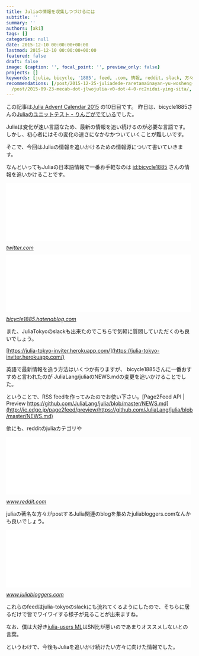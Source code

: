 ```yaml
---
title: Juliaの情報を収集しつづけるには
subtitle: ''
summary: ''
authors: [aki]
tags: []
categories: null
date: 2015-12-10 00:00:00+00:00
lastmod: 2015-12-10 00:00:00+00:00
featured: false
draft: false
image: {caption: '', focal_point: '', preview_only: false}
projects: []
keywords: [julia, bicycle, '1885', feed, .com, 情報, reddit, slack, 方々, 変化]
recommendations: [/post/2015-12-25-juliadede-raretamainayan-yu-wosheng-rishang-gerufang-fa-number-juliaac/,
  /post/2015-09-23-mecab-dot-jlwojulia-v0-dot-4-0-rc2nidui-ying-sita/, /post/2015-12-25-julia-tokyo-number-5wokai-cui-simasita-number-juliatokyo/]
---
```

この記事は[Julia Advent Calendar 2015](http://qiita.com/advent-calendar/2015/julialang) の10日目です。 昨日は、bicycle1885さんの[Juliaのユニットテスト - りんごがでている](http://bicycle1885.hatenablog.com/entry/2015/12/09/121347)でした。

Juliaは変化が速い言語なため、最新の情報を追い続けるのが必要な言語です。 しかし、初心者にはその変化の速さになかなかついていくことが難しいです。

そこで、今回はJuliaの情報を追いかけるための情報源について書いていきます。

なんといってもJuliaの日本語情報で一番お手軽なのは [id:bicycle1885](http://blog.hatena.ne.jp/bicycle1885/) さんの情報を追いかけることです。

<iframe src="//hatenablog-parts.com/embed?url=http%3A%2F%2Ftwitter.com%2Fbicycle1885" title="佐藤(｢・ω・)｢ｶﾞｵｰ建太 (@bicycle1885) | Twitter" class="embed-card embed-webcard" scrolling="no" frameborder="0" style="display: block; width: 100%; height: 155px; max-width: 500px; margin: 10px 0px;"></iframe><cite class="hatena-citation"><a href="http://twitter.com/bicycle1885">twitter.com</a></cite>

<iframe src="//hatenablog-parts.com/embed?url=http%3A%2F%2Fbicycle1885.hatenablog.com%2F" title="りんごがでている" class="embed-card embed-webcard" scrolling="no" frameborder="0" style="display: block; width: 100%; height: 155px; max-width: 500px; margin: 10px 0px;"></iframe><cite class="hatena-citation"><a href="http://bicycle1885.hatenablog.com/">bicycle1885.hatenablog.com</a></cite>

また、JuliaTokyoのslackも出来たのでこちらで気軽に質問していただくのも良いでしょう。

[https://julia-tokyo-inviter.herokuapp.com/](https://julia-tokyo-inviter.herokuapp.com/)

英語で最新情報を追う方法はいくつか有りますが、 bicycle1885さんに一番おすすめと言われたのが JuliaLang/juliaのNEWS.mdの変更を追いかけることでした。

ということで、RSS feedを作ってみたのでお使い下さい。[Page2Feed API | Preview https://github.com/JuliaLang/julia/blob/master/NEWS.md](http://ic.edge.jp/page2feed/preview/https://github.com/JuliaLang/julia/blob/master/NEWS.md)

他にも、redditのjuliaカテゴリや

<iframe src="//hatenablog-parts.com/embed?url=https%3A%2F%2Fwww.reddit.com%2Fr%2Fjulia" title="The Julia Language Subreddit • /r/Julia" class="embed-card embed-webcard" scrolling="no" frameborder="0" style="display: block; width: 100%; height: 155px; max-width: 500px; margin: 10px 0px;"></iframe><cite class="hatena-citation"><a href="https://www.reddit.com/r/julia">www.reddit.com</a></cite>

juliaの著名な方々がpostするJulia関連のblogを集めたjuliabloggers.comなんかも良いでしょう。

<iframe src="//hatenablog-parts.com/embed?url=http%3A%2F%2Fwww.juliabloggers.com%2F" title="juliabloggers.com - A Julia Language Blog Aggregator" class="embed-card embed-webcard" scrolling="no" frameborder="0" style="display: block; width: 100%; height: 155px; max-width: 500px; margin: 10px 0px;"></iframe><cite class="hatena-citation"><a href="http://www.juliabloggers.com/">www.juliabloggers.com</a></cite>

これらのfeedはjulia-tokyoのslackにも流れてくるようにしたので、そちらに居るだけで皆でワイワイする様子が見ることが出来ますね。

なお、僕は大好き[julia-users ML](https://groups.google.com/forum/#!forum/julia-users)はSN比が悪いのであまりオススメしないとの言葉。

というわけで、今後もJuliaを追いかけ続けたい方々に向けた情報でした。



